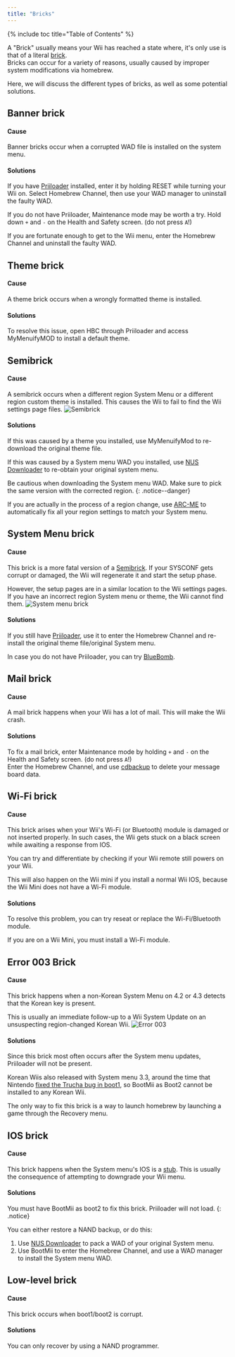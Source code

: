 ```yaml
---
title: "Bricks"
---
```


{% include toc title="Table of Contents" %}

A "Brick" usually means your Wii has reached a state where, it's only use is that of a literal [brick](https://wikipedia.org/wiki/Brick). <br> Bricks can occur for a variety of reasons, usually caused by improper system modifications via homebrew.

Here, we will discuss the different types of bricks, as well as some potential solutions.

## Banner brick

#### Cause
Banner bricks occur when a corrupted WAD file is installed on the system menu.

#### Solutions
If you have [Priiloader](priiloader) installed, enter it by holding RESET while turning your Wii on. Select Homebrew Channel, then use your WAD manager to uninstall the faulty WAD.

If you do not have Priiloader, Maintenance mode may be worth a try. Hold down `+` and `-` on the Health and Safety screen. (do not press `A`!)

If you are fortunate enough to get to the Wii menu, enter the Homebrew Channel and uninstall the faulty WAD.

## Theme brick

#### Cause
A theme brick occurs when a wrongly formatted theme is installed.

#### Solutions
To resolve this issue, open HBC through Priiloader and access MyMenuifyMOD to install a default theme.

## Semibrick

#### Cause
A semibrick occurs when a different region System Menu or a different region custom theme is installed. This causes the Wii to fail to find the Wii settings page files. ![Semibrick](/images/bricks/semibrick.png)

#### Solutions
If this was caused by a theme you installed, use MyMenuifyMod to re-download the original theme file.

If this was caused by a System menu WAD you installed, use [NUS Downloader](https://wiibrew.org/wiki/NUSD) to re-obtain your original system menu.

Be cautious when downloading the System menu WAD. Make sure to pick the same version with the corrected region.
{: .notice--danger}

If you are actually in the process of a region change, use [ARC-ME](https://github.com/modmii/Any-Region-Changer-ModMii-Edition/releases) to automatically fix all your region settings to match your System menu.

## System Menu brick

#### Cause
This brick is a more fatal version of a [Semibrick](#semibrick). If your SYSCONF gets corrupt or damaged, the Wii will regenerate it and start the setup phase.

However, the setup pages are in a similar location to the Wii settings pages. If you have an incorrect region System menu or theme, the Wii cannot find them. ![System menu brick](/images/bricks/sysmenu-brick.png)

#### Solutions

If you still have [Priiloader](priiloader), use it to enter the Homebrew Channel and re-install the original theme file/original System menu.

In case you do not have Priiloader, you can try [BlueBomb](bluebomb).

## Mail brick

#### Cause
A mail brick happens when your Wii has a lot of mail. This will make the Wii crash.

#### Solutions
To fix a mail brick, enter Maintenance mode by holding `+` and `-` on the Health and Safety screen. (do not press `A`!) <br> Enter the Homebrew Channel, and use [cdbackup](https://oscwii.org/library/app/cdbackup) to delete your message board data.

## Wi-Fi brick

#### Cause
This brick arises when your Wii's Wi-Fi (or Bluetooth) module is damaged or not inserted properly. In such cases, the Wii gets stuck on a black screen while awaiting a response from IOS.

You can try and differentiate by checking if your Wii remote still powers on your Wii.

This will also happen on the Wii mini if you install a normal Wii IOS, because the Wii Mini does not have a Wi-Fi module.

#### Solutions
To resolve this problem, you can try reseat or replace the Wi-Fi/Bluetooth module.

If you are on a Wii Mini, you must install a Wi-Fi module.

## Error 003 Brick

#### Cause

This brick happens when a non-Korean System Menu on 4.2 or 4.3 detects that the Korean key is present.

This is usually an immediate follow-up to a Wii System Update on an unsuspecting region-changed Korean Wii. ![Error 003](/images/bricks/error-003.png)

#### Solutions

Since this brick most often occurs after the System menu updates, Priiloader will not be present.

Korean Wiis also released with System menu 3.3, around the time that Nintendo [fixed the Trucha bug in boot1](https://wiibrew.org/wiki/3.3#Changes), so BootMii as Boot2 cannot be installed to any Korean Wii.

The only way to fix this brick is a way to launch homebrew by launching a game through the Recovery menu.

## IOS brick

#### Cause
This brick happens when the System menu's IOS is a [stub](http://wiibrew.org/wiki/Stub_IOS). This is usually the consequence of attempting to downgrade your Wii menu.

#### Solutions
You must have BootMii as boot2 to fix this brick. Priiloader will not load.
{: .notice}

You can either restore a NAND backup, or do this:

1. Use [NUS Downloader](https://wiibrew.org/wiki/NUSD) to pack a WAD of your original System menu.
1. Use BootMii to enter the Homebrew Channel, and use a WAD manager to install the System menu WAD.


## Low-level brick

#### Cause
This brick occurs when boot1/boot2 is corrupt.

#### Solutions
You can only recover by using a NAND programmer.
